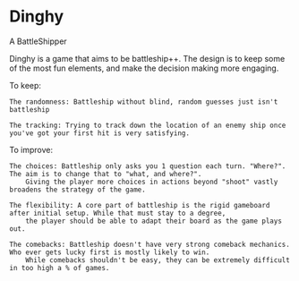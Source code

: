 # Dinghy
A BattleShipper

Dinghy is a game that aims to be battleship++.
The design is to keep some of the most fun elements, and make the decision making more engaging.

To keep:

	The randomness: Battleship without blind, random guesses just isn't battleship
	
	The tracking: Trying to track down the location of an enemy ship once you've got your first hit is very satisfying.
	
To improve:

	The choices: Battleship only asks you 1 question each turn. "Where?". The aim is to change that to "what, and where?".
		Giving the player more choices in actions beyond "shoot" vastly broadens the strategy of the game.

	The flexibility: A core part of battleship is the rigid gameboard after initial setup. While that must stay to a degree,
		the player should be able to adapt their board as the game plays out.

	The comebacks: Battleship doesn't have very strong comeback mechanics. Who ever gets lucky first is mostly likely to win.
		While comebacks shouldn't be easy, they can be extremely difficult in too high a % of games.
